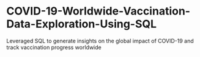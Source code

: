 # COVID-19-Worldwide-Vaccination-Data-Exploration-Using-SQL
Leveraged SQL to generate insights on the global impact of COVID-19 and track vaccination progress worldwide
